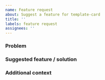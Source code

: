 ```yaml
---
name: Feature request
about: Suggest a feature for template-card
title: ''
labels: feature request
assignees: ''
---
```


### Problem

<!--
  Is your feature request related to a problem? If so, please write a clear and concise description
  of what the problem is. Ex. I'm always frustrated when [...]
-->

### Suggested feature / solution

<!--
  A clear and concise description of what you want to happen.
-->

### Additional context

<!--
  Add any other context or screenshots about the feature request here.
-->
